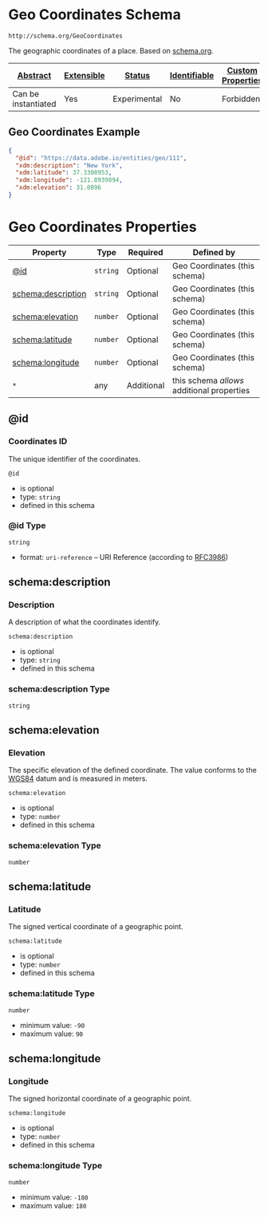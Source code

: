 
# Geo Coordinates Schema

```
http://schema.org/GeoCoordinates
```

The geographic coordinates of a place. Based on [schema.org](http://schema.org/GeoCoordinates).

| [Abstract](../../../abstract.md) | [Extensible](../../../extensions.md) | [Status](../../../status.md) | [Identifiable](../../../id.md) | [Custom Properties](../../../extensions.md) | [Additional Properties](../../../extensions.md) | Defined In |
|----------------------------------|--------------------------------------|------------------------------|--------------------------------|---------------------------------------------|-------------------------------------------------|------------|
| Can be instantiated | Yes | Experimental | No | Forbidden | Permitted | [external/schema/geocoordinates.schema.json](external/schema/geocoordinates.schema.json) |

## Geo Coordinates Example
```json
{
  "@id": "https://data.adobe.io/entities/geo/111",
  "xdm:description": "New York",
  "xdm:latitude": 37.3308953,
  "xdm:longitude": -121.8939894,
  "xdm:elevation": 31.0896
}
```

# Geo Coordinates Properties

| Property | Type | Required | Defined by |
|----------|------|----------|------------|
| [@id](#@id) | `string` | Optional | Geo Coordinates (this schema) |
| [schema:description](#schemadescription) | `string` | Optional | Geo Coordinates (this schema) |
| [schema:elevation](#schemaelevation) | `number` | Optional | Geo Coordinates (this schema) |
| [schema:latitude](#schemalatitude) | `number` | Optional | Geo Coordinates (this schema) |
| [schema:longitude](#schemalongitude) | `number` | Optional | Geo Coordinates (this schema) |
| `*` | any | Additional | this schema *allows* additional properties |

## @id
### Coordinates ID

The unique identifier of the coordinates.

`@id`
* is optional
* type: `string`
* defined in this schema

### @id Type


`string`
* format: `uri-reference` – URI Reference (according to [RFC3986](https://tools.ietf.org/html/rfc3986))






## schema:description
### Description

A description of what the coordinates identify.

`schema:description`
* is optional
* type: `string`
* defined in this schema

### schema:description Type


`string`






## schema:elevation
### Elevation

The specific elevation of the defined coordinate. The value conforms to the [WGS84](http://gisgeography.com/wgs84-world-geodetic-system/) datum and is measured in meters.

`schema:elevation`
* is optional
* type: `number`
* defined in this schema

### schema:elevation Type


`number`






## schema:latitude
### Latitude

The signed vertical coordinate of a geographic point.

`schema:latitude`
* is optional
* type: `number`
* defined in this schema

### schema:latitude Type


`number`
* minimum value: `-90`
* maximum value: `90`





## schema:longitude
### Longitude

The signed horizontal coordinate of a geographic point.

`schema:longitude`
* is optional
* type: `number`
* defined in this schema

### schema:longitude Type


`number`
* minimum value: `-180`
* maximum value: `180`




